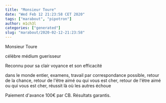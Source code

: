 ```yaml
---
title: "Monsieur Toure"
date: "Wed Feb 12 21:23:58 CET 2020"
tags: ["marabout", "pipotron"]
author: m1ch3l
categories: ["generated"]
slug: "marabout/2020-02-12-21:23:58"
---
```


Monsieur Toure

célèbre médium guerisseur

Reconnu pour sa clair voyance et son efficacité

dans le monde entier, examens, travail par correspondance possible, retour de la chance, retour de l'être aimé ou qui vous est cher, retour de l'être aimé ou qui vous est cher, réussit là où les autres échoue

Paiement d'avance 100€ par CB. Résultats garantis.
